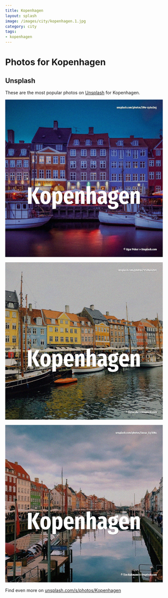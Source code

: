 ```yaml
---
title: Kopenhagen
layout: splash
image: /images/city/kopenhagen.1.jpg
category: city
tags:
- kopenhagen
---
```

# Photos for Kopenhagen

## Unsplash

These are the most popular photos on [Unsplash](https://unsplash.com) for Kopenhagen.

![Kopenhagen](/images/city/kopenhagen.1.jpg)

![Kopenhagen](/images/city/kopenhagen.2.jpg)

![Kopenhagen](/images/city/kopenhagen.3.jpg)

Find even more on [unsplash.com/s/photos/Kopenhagen](https://unsplash.com/s/photos/Kopenhagen)
